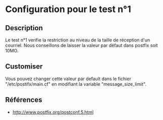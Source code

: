 # Configuration pour le test n°1
## Description
Le test n°1 verifie la restriction au niveau de la taille de réception d'un courriel. Nous conseillons de laisser la valeur par défaut dans postfix soit 10MO.
## Customiser
Vous pouvez changer cette valeur par default dans le fichier "/etc/postifx/main.cf" en modifiant la variable "message_size_limit".
## Références
  - http://www.postfix.org/postconf.5.html
